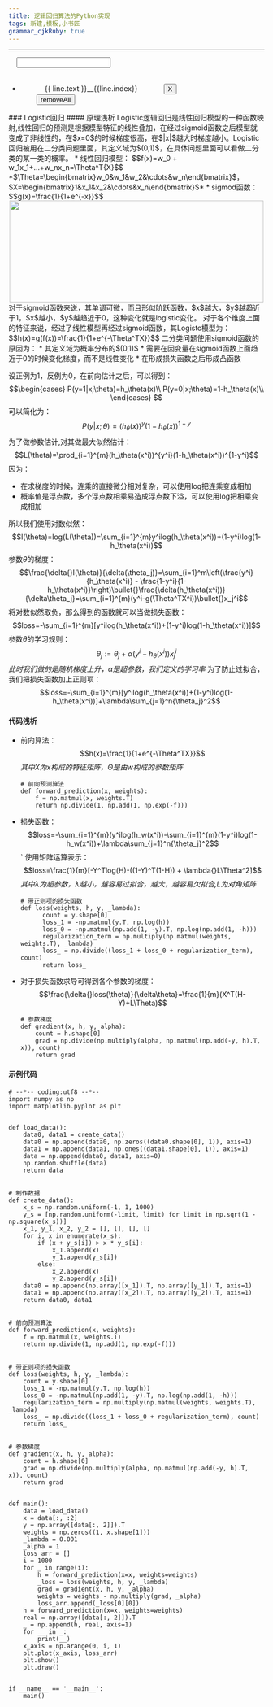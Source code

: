 ```yaml
---
title: 逻辑回归算法的Python实现
tags: 新建,模板,小书匠
grammar_cjkRuby: true
---
```

---

<html>
<div class="content">
    <input v-model="newLine" v-on:keyup.enter="addLine">
    <ul>
        <li v-for="line in table">
            <span>{{ line.text }}__{{line.index}}</span>
            <button v-on:click="removeLine(line.index)">X</button>
        </li>
        <button v-on:click="removeAll">removeAll</button>
    </ul>
</div>
</body>
<script type="text/javascript" src="load.js"></script>
</html>
### Logistic回归
#### 原理浅析
Logistic逻辑回归是线性回归模型的一种函数映射,线性回归的预测是根据模型特征的线性叠加，在经过sigmoid函数之后模型就变成了非线性的，在$x=0$的时候梯度很高，在$|x|$越大时梯度越小。Logistic回归被用在二分类问题里面，其定义域为$(0,1)$，在具体问题里面可以看做二分类的某一类的概率。
* 线性回归模型：
  $$f(x)=w_0 + w_1x_1+...+w_nx_n=\Theta^T{X}$$
  *$\Theta=\begin{bmatrix}w_0&w_1&w_2&\cdots&w_n\end{bmatrix}$，$X=\begin{bmatrix}1&x_1&x_2&\cdots&x_n\end{bmatrix}$*
* sigmod函数：
  $$g(x)=\frac{1}{1+e^{-x}}$$
  <center><img src="https://img-blog.csdnimg.cn/20181213135910774.jpg" height="200" width="500" /></center>
对于sigmoid函数来说，其单调可微，而且形似阶跃函数，$x$越大，$y$越趋近于1，$x$越小，$y$越趋近于0，这种变化就是logistic变化。
对于各个维度上面的特征来说，经过了线性模型再经过sigmoid函数，其Logistc模型为：
$$h(x)=g(f(x))=\frac{1}{1+e^{-\Theta^TX}}$$
二分类问题使用sigmoid函数的原因为：
 * 其定义域为概率分布的$(0,1)$
 * 需要在因变量在sigmoid函数上面趋近于0的时候变化梯度，而不是线性变化
 * 在形成损失函数之后形成凸函数

设正例为1，反例为0，在前向估计之后，可以得到：
$$\begin{cases}
P(y=1|x;\theta)=h_\theta(x)\\
P(y=0|x;\theta)=1-h_\theta(x)\\
\end{cases}
$$
可以简化为：
$$P(y|x;\theta)=(h_\theta(x))^y(1-h_\theta(x))^{1-y}$$
为了做参数估计,对其做最大似然估计：
$$L(\theta)=\prod_{i=1}^{m}(h_\theta(x^i))^{y^i}(1-h_\theta(x^i))^{1-y^i}$$
因为：
* 在求梯度的时候，连乘的直接微分相对复杂，可以使用log把连乘变成相加
* 概率值是浮点数，多个浮点数相乘易造成浮点数下溢，可以使用log把相乘变成相加

所以我们使用对数似然：
$$l(\theta)=log(L(\theta))=\sum_{i=1}^{m}y^ilog(h_\theta(x^i))+(1-y^i)log(1-h_\theta(x^i))$$
参数$\theta$的梯度：
$$\frac{\delta{}l(\theta)}{\delta(\theta_j)}=\sum_{i=1}^m\left(\frac{y^i}{h_\theta(x^i)} - \frac{1-y^i}{1-h_\theta(x^i)}\right)\bullet{}\frac{\delta(h_\theta(x^i))}{\delta\theta_j}=\sum_{i=1}^{m}(y^i-g(\Theta^TX^i))\bullet{}x_j^i$$
将对数似然取负，那么得到的函数就可以当做损失函数：
$$loss=-\sum_{i=1}^{m}[y^ilog(h_\theta(x^i))+(1-y^i)log(1-h_\theta(x^i))]$$
参数$\theta$的学习规则：
$$\theta_j:=\theta_j+\alpha(y^i-h_\theta(x^i))x_j^i$$
*此时我们做的是随机梯度上升，$\alpha$是超参数，我们定义的学习率*
为了防止过拟合，我们把损失函数加上正则项：
$$loss=-\sum_{i=1}^{m}[y^ilog(h_\theta(x^i))+(1-y^i)log(1-h_\theta(x^i))]+\lambda\sum_{j=1}^n{\theta_j}^2$$




#### 代码浅析
* 前向算法：
  $$h(x)=\frac{1}{1+e^{-\Theta^TX}}$$
  *其中$X$为$x$构成的特征矩阵，$\Theta$是由$w$构成的参数矩阵*
  ```Python?linenums&fancy=0
  # 前向预测算法
  def forward_prediction(x, weights):
	  f = np.matmul(x, weights.T)
	  return np.divide(1, np.add(1, np.exp(-f)))
  ```
* 损失函数：
	  $$loss=-\sum_{i=1}^{m}(y^ilog(h_w(x^i))-\sum_{i=1}^{m}(1-y^i)log(1-h_w(x^i))+\lambda\sum_{j=1}^n{\theta_j}^2$$` 
  使用矩阵运算表示：
  $$loss=\frac{1}{m}[-Y^Tlog(H)-((1-Y)^T(1-H)) + \lambda{}L\Theta^2]$$
  *其中$\lambda$为超参数，$\lambda$越小，越容易过拟合，越大，越容易欠拟合,$L$为对角矩阵*
  ```Python?linenums&fancy=0
  # 带正则项的损失函数
  def loss(weights, h, y, _lambda):
		count = y.shape[0]
		loss_1 = -np.matmul(y.T, np.log(h))
		loss_0 = -np.matmul(np.add(1, -y).T, np.log(np.add(1, -h)))
		regularization_term = np.multiply(np.matmul(weights, weights.T), _lambda)
		loss_ = np.divide((loss_1 + loss_0 + regularization_term), count)
		return loss_
  ```
* 对于损失函数求导可得到各个参数的梯度：
  $$\frac{\delta{}loss(\theta)}{\delta\theta}=\frac{1}{m}(X^T(H-Y)+L\Theta)$$
  ```Python?linenums&fancy=0
  # 参数梯度
  def gradient(x, h, y, alpha):
      count = h.shape[0]
      grad = np.divide(np.multiply(alpha, np.matmul(np.add(-y, h).T, x)), count)
      return grad
  ```
  
  
 #### 示例代码
```Python?linenums&fancy=0
# --*-- coding:utf8 --*--
import numpy as np
import matplotlib.pyplot as plt


def load_data():
    data0, data1 = create_data()
    data0 = np.append(data0, np.zeros((data0.shape[0], 1)), axis=1)
    data1 = np.append(data1, np.ones((data1.shape[0], 1)), axis=1)
    data = np.append(data0, data1, axis=0)
    np.random.shuffle(data)
    return data


# 制作数据
def create_data():
    x_s = np.random.uniform(-1, 1, 1000)
    y_s = [np.random.uniform(-limit, limit) for limit in np.sqrt(1 - np.square(x_s))]
    x_1, y_1, x_2, y_2 = [], [], [], []
    for i, x in enumerate(x_s):
        if (x + y_s[i]) > x * y_s[i]:
            x_1.append(x)
            y_1.append(y_s[i])
        else:
            x_2.append(x)
            y_2.append(y_s[i])
    data0 = np.append(np.array([x_1]).T, np.array([y_1]).T, axis=1)
    data1 = np.append(np.array([x_2]).T, np.array([y_2]).T, axis=1)
    return data0, data1


# 前向预测算法
def forward_prediction(x, weights):
    f = np.matmul(x, weights.T)
    return np.divide(1, np.add(1, np.exp(-f)))


# 带正则项的损失函数
def loss(weights, h, y, _lambda):
    count = y.shape[0]
    loss_1 = -np.matmul(y.T, np.log(h))
    loss_0 = -np.matmul(np.add(1, -y).T, np.log(np.add(1, -h)))
    regularization_term = np.multiply(np.matmul(weights, weights.T), _lambda)
    loss_ = np.divide((loss_1 + loss_0 + regularization_term), count)
    return loss_


# 参数梯度
def gradient(x, h, y, alpha):
    count = h.shape[0]
    grad = np.divide(np.multiply(alpha, np.matmul(np.add(-y, h).T, x)), count)
    return grad


def main():
    data = load_data()
    x = data[:, :2]
    y = np.array([data[:, 2]]).T
    weights = np.zeros((1, x.shape[1]))
    _lambda = 0.001
    _alpha = 1
    loss_arr = []
    i = 1000
    for _ in range(i):
        h = forward_prediction(x=x, weights=weights)
        _loss = loss(weights, h, y, _lambda)
        grad = gradient(x, h, y, _alpha)
        weights = weights - np.multiply(grad, _alpha)
        loss_arr.append(_loss[0][0])
    h = forward_prediction(x=x, weights=weights)
    real = np.array([data[:, 2]]).T
    _ = np.append(h, real, axis=1)
    for __ in _:
        print(__)
    x_axis = np.arange(0, i, 1)
    plt.plot(x_axis, loss_arr)
    plt.show()
    plt.draw()


if __name__ == '__main__':
    main()
 ```